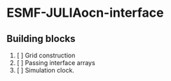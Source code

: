 # ESMF-JULIAocn-interface



## Building blocks

1. [ ] Grid construction
2. [ ] Passing interface arrays
3. [ ] Simulation clock.
